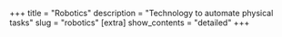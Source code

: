 +++
title = "Robotics"
description = "Technology to automate physical tasks"
slug = "robotics"
[extra]
show_contents = "detailed"
+++